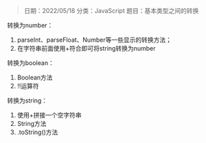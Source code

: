 > 日期：2022/05/18
分类：JavaScript
题目：基本类型之间的转换

转换为number：

1. parseInt、parseFloat、Number等一些显示的转换方法；
2. 在字符串前面使用+符合即可将string转换为number

转换为boolean：

1. Boolean方法
2. !!运算符

转换为string：

1. 使用+拼接一个空字符串
2. String方法
3. .toString()方法